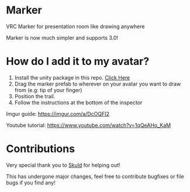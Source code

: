 # Marker
VRC Marker for presentation room like drawing anywhere

Marker is now much simpler and supports 3.0!

# How do I add it to my avatar?

1. Install the unity package in this repo. [Click Here](https://github.com/theepicsnail/Marker/releases/download/Release/Marker3.unitypackage)
2. Drag the marker prefab to wherever on your avatar you want to draw from (e.g: tip of your finger)
3. Position the trail.
4. Follow the instructions at the bottom of the inspector 

Imgur guide: https://imgur.com/a/DcOQFI2

Youtube tutorial: https://www.youtube.com/watch?v=1qQeAHo_KaM

# Contributions
Very special thank you to [Skuld](https://github.com/chibiskuld/) for helping out!

This has undergone major changes, feel free to contribute bugfixes or file bugs if you find any!
